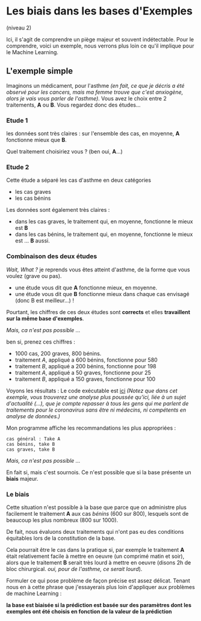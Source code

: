 
<script type="text/javascript" async src="//cdn.bootcss.com/mathjax/2.7.0/MathJax.js?config=TeX-AMS-MML_HTMLorMML"></script>
<script type="text/javascript" async src="https://cdnjs.cloudflare.com/ajax/libs/mathjax/2.7.1/MathJax.js?config=TeX-MML-AM_CHTML"></script>


# Les biais dans les bases d'Exemples
(niveau 2)

Ici, il s'agit de comprendre un piège majeur et souvent indétectable.
Pour le comprendre, voici un exemple, nous verrons plus loin ce qu'il
implique pour le Machine Learning.

## L'exemple simple

Imaginons un médicament, pour l'asthme  *(en fait,
ce que je décris a été observé pour les cancers, mais ma femme trouve que c'est anxiogène, alors je vais vous parler de l'asthme)*.
Vous avez le choix entre 2 traitements, **A** ou **B**.
Vous regardez donc des études...

### Etude 1

les données sont très claires : sur l'ensemble des cas, en moyenne, **A** fonctionne mieux que **B**.

Quel traitement choisiriez vous ? (ben oui, **A**...)

### Etude 2

Cette étude a séparé les cas d'asthme en deux catégories
- les cas graves
- les cas bénins

Les données sont également très claires :
- dans les cas graves, le traitement qui, en moyenne, fonctionne le mieux est **B**
- dans les cas bénins, le traitement qui, en moyenne, fonctionne le mieux est ... **B** aussi.

### Combinaison des deux études
*Wait, What ?*
je reprends vous êtes atteint d'asthme, de la forme que vous voulez (grave ou pas).
- une étude vous dit que **A** fonctionne mieux, en moyenne.
- une étude vous dit que **B** fonctionne mieux dans chaque cas envisagé (donc B est meilleur...) !

Pourtant, les chiffres de ces deux études sont **corrects** et elles **travaillent
sur la même base d'exemples**.

*Mais, ca n'est pas possible ...*

ben si, prenez ces chiffres :
- 1000 cas, 200 graves, 800 bénins.
- traitement *A*, appliqué a 600 bénins, fonctionne pour 580
- traitement *B*, appliqué a 200 bénins, fonctionne pour 198
- traitement *A*, appliqué a 50 graves, fonctionne pour 25
- traitement *B*, appliqué a 150 graves, fonctionne pour 100

Voyons les résultats : Le code exécutable est [ici](https://colab.research.google.com/drive/19_GNvd23PtFOutgH2FXgE0aO8J8_qdHx)
*(Notez que dans cet exemple, vous trouverez une analyse plus poussée qu'ici,
liée à un sujet d'actualité (...), que je compte repasser à tous les gens qui me parlent de traitements pour le coronavirus sans être ni médecins, ni compétents
en analyse de données.)*

Mon programme affiche les recommandations les plus appropriées :
```
cas général : Take A
cas bénins, take B
cas graves, take B
```

*Mais, ca n'est pas possible ...*

En fait si, mais c'est sournois. Ce n'est possible que si la base présente
un **biais** majeur.

### Le biais
Cette situation n'est possible à la base que parce que on administre plus
facilement le traitement **A** aux cas *bénins* (600 sur 800), lesquels sont
de beaucoup les plus nombreux (800 sur 1000).

De fait, nous évaluons deux traitements qui n'ont pas eu des conditions
équitables lors de la constitution de la base.

Cela pourrait être le cas dans la pratique si, par exemple  le traitement **A**
était relativement facile à mettre en oeuvre (un comprimé matin et soir),
alors que le traitement **B** serait très lourd à mettre en oeuvre (disons 2h de bloc chirurgical. *oui, pour de l'asthme, ce serait lourd*).

Formuler ce qui pose problème de façon précise est assez délicat. Tenant nous
en à cette phrase que j'essayerais plus loin d'appliquer aux problèmes de machine
Learning :

**la base est biaisée si la prédiction est basée sur des paramètres
dont les exemples ont été choisis en fonction de la valeur de la prédiction**

###
